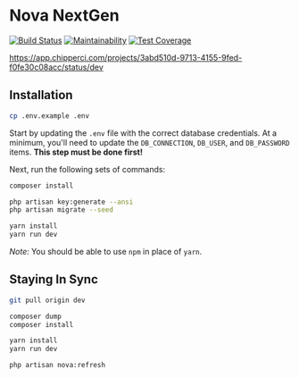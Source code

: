 # Nova NextGen

[![Build Status](https://travis-ci.com/anodyne/nova3.svg?branch=dev)](https://travis-ci.com/anodyne/nova3)
[![Maintainability](https://api.codeclimate.com/v1/badges/c13ee0758ec75510e170/maintainability)](https://codeclimate.com/github/anodyne/nova3/maintainability)
[![Test Coverage](https://api.codeclimate.com/v1/badges/c13ee0758ec75510e170/test_coverage)](https://codeclimate.com/github/anodyne/nova3/test_coverage)

https://app.chipperci.com/projects/3abd510d-9713-4155-9fed-f0fe30c08acc/status/dev

## Installation

```bash
cp .env.example .env
```

Start by updating the `.env` file with the correct database credentials. At a minimum, you'll need to update the `DB_CONNECTION`, `DB_USER`, and `DB_PASSWORD` items. **This step must be done first!**

Next, run the following sets of commands:

```bash
composer install

php artisan key:generate --ansi
php artisan migrate --seed

yarn install
yarn run dev
```

*Note:* You should be able to use `npm` in place of `yarn`.

## Staying In Sync

```bash
git pull origin dev

composer dump
composer install

yarn install
yarn run dev

php artisan nova:refresh
```